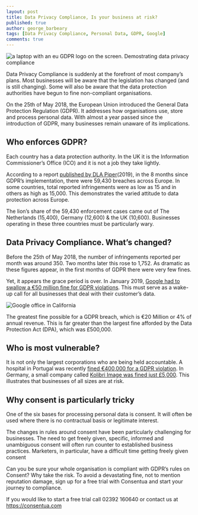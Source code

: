 ```yaml
---
layout: post
title: Data Privacy Compliance, Is your business at risk?
published: true
author: george_barbeary
tags: [Data Privacy Compliance, Personal Data, GDPR, Google]
comments: true
---
```


<img class="img-center" src="{{ site.baseurl }}/public/post_imgs/2019-04-15-data-privacy-compliance/europe.jpg" alt="a laptop with an eu GDPR logo on the screen. Demostrating data privacy compliance">

Data Privacy Compliance is suddenly at the forefront of most company’s plans. Most businesses will be aware that the legislation has changed (and is still changing). Some will also be aware that the data protection authorities have begun to fine non-compliant organisations.

On the 25th of May 2018, the European Union introduced the General Data Protection Regulation (GDPR). It addresses how organisations use, store and process personal data. With almost a year passed since the introduction of GDPR, many businesses remain unaware of its implications.  

## Who enforces GDPR?

Each country has a data protection authority. In the UK it is the Information Commissioner’s Office (ICO) and it is not a job they take lightly. 

According to a report <a href="https://www.dlapiper.com/en/uk/insights/publications/2019/01/gdpr-data-breach-survey/"> published by DLA Piper</a>(2019), in the 8 months since GDPR’s implementation, there were 59,430 breaches across Europe. In some countries, total reported infringements were as low as 15 and in others as high as 15,000. This demonstrates the varied attitude to data protection across Europe.

The lion’s share of the 59,430 enforcement cases came out of The Netherlands (15,400), Germany (12,600) & the UK (10,600). Businesses operating in these three countries must be particularly wary. 

## Data Privacy Compliance. What’s changed?

Before the 25th of May 2018, the number of infringements reported per month was around 350. Two months later this rose to 1,752. As dramatic as these figures appear, in the first months of GDPR there were very few fines. 

Yet, it appears the grace period is over. In January 2019, <a href="https://www.theguardian.com/technology/2019/jan/21/google-fined-record-44m-by-french-data-protection-watchdog">Google had to swallow a €50 million fine for GDPR violations</a>. This must serve as a wake-up call for all businesses that deal with their customer’s data.

<img class="img-right" src="{{ site.baseurl }}/public/post_imgs/2019-04-15-data-privacy-compliance/google.jpg" alt="Google office in California">

The greatest fine possible for a GDPR breach, which is €20 Million or 4% of annual revenue. This is far greater than the largest fine afforded by the Data Protection Act (DPA), which was £500,000.

## Who is most vulnerable?

It is not only the largest corporations who are being held accountable. A hospital in Portugal was recently <a href="https://iapp.org/news/a/first-gdpr-fine-in-portugal-issued-against-hospital-for-three-violations/">fined €400,000 for a GDPR violation</a>. In Germany, a small company called <a href="https://gdpr.report/news/2019/01/23/small-business-in-germany-hit-with-e5000-gdpr-fine/">Kolibri Image was fined just £5,000</a>. This illustrates that businesses of all sizes are at risk.

## Why consent is particularly tricky

One of the six bases for processing personal data is consent. It will often be used where there is no contractual basis or legitimate interest. 

The changes in rules around consent have been particularly challenging for businesses. The need to get freely given, specific, informed and unambiguous consent will often run counter to established business practices. Marketers, in particular, have a difficult time getting freely given consent 

Can you be sure your whole organisation is compliant with GDPR’s rules on Consent? Why take the risk.  To avoid a devastating fine, not to mention reputation damage, sign up for a free trial with Consentua and start your journey to compliance.

If you would like to start a free trial call 02392 160640 or contact us at <a href="https://consentua.com">https://consentua.com</a>
